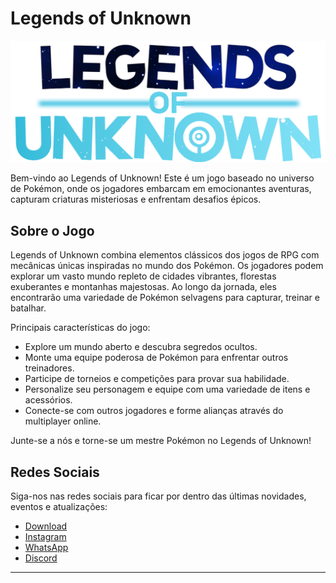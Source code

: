 # Legends of Unknown

![Legends of Unknown Logo](public/logo_white.png)

Bem-vindo ao Legends of Unknown! Este é um jogo baseado no universo de Pokémon, onde os jogadores embarcam em emocionantes aventuras, capturam criaturas misteriosas e enfrentam desafios épicos.

## Sobre o Jogo

Legends of Unknown combina elementos clássicos dos jogos de RPG com mecânicas únicas inspiradas no mundo dos Pokémon. Os jogadores podem explorar um vasto mundo repleto de cidades vibrantes, florestas exuberantes e montanhas majestosas. Ao longo da jornada, eles encontrarão uma variedade de Pokémon selvagens para capturar, treinar e batalhar.

Principais características do jogo:
- Explore um mundo aberto e descubra segredos ocultos.
- Monte uma equipe poderosa de Pokémon para enfrentar outros treinadores.
- Participe de torneios e competições para provar sua habilidade.
- Personalize seu personagem e equipe com uma variedade de itens e acessórios.
- Conecte-se com outros jogadores e forme alianças através do multiplayer online.

Junte-se a nós e torne-se um mestre Pokémon no Legends of Unknown!

## Redes Sociais

Siga-nos nas redes sociais para ficar por dentro das últimas novidades, eventos e atualizações:

- [Download](https://legendsofunknown.com.br)
- [Instagram](https://www.instagram.com/legends.of.unknown)
- [WhatsApp](https://chat.whatsapp.com/HpDYNUHgpoLGWEUFmHBQer)
- [Discord](https://discord.gg/ZUgFphQ2nY)

---